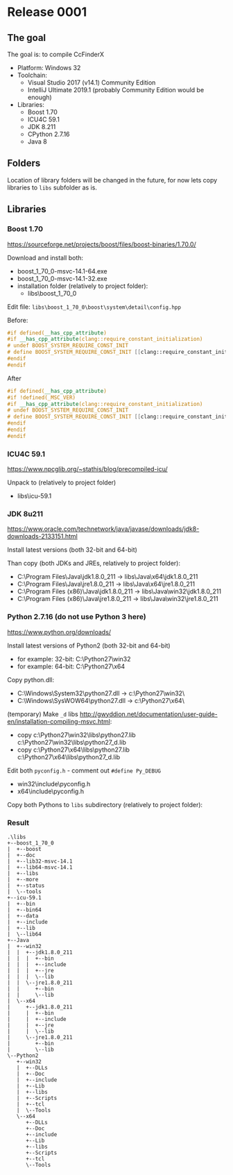 # Release 0001

## The goal

The goal is: to compile CcFinderX
* Platform: Windows 32
* Toolchain:
  * Visual Studio 2017 (v14.1) Community Edition
  * IntelliJ Ultimate 2019.1 (probably Community Edition would be enough)
* Libraries:
  * Boost 1.70
  * ICU4C 59.1
  * JDK 8.211
  * CPython 2.7.16
  * Java 8

## Folders

Location of library folders will be changed in the future, for now lets copy libraries to `libs` subfolder as is.

## Libraries

### Boost 1.70

https://sourceforge.net/projects/boost/files/boost-binaries/1.70.0/

Download and install both:
* boost_1_70_0-msvc-14.1-64.exe
* boost_1_70_0-msvc-14.1-32.exe
* installation folder (relatively to project folder):
  * libs\boost_1_70_0

Edit file: `libs\boost_1_70_0\boost\system\detail\config.hpp`

Before:
```CPP
#if defined(__has_cpp_attribute)
#if __has_cpp_attribute(clang::require_constant_initialization)
# undef BOOST_SYSTEM_REQUIRE_CONST_INIT
# define BOOST_SYSTEM_REQUIRE_CONST_INIT [[clang::require_constant_initialization]]
#endif
#endif
```

After
```CPP
#if defined(__has_cpp_attribute)
#if !defined(_MSC_VER)
#if __has_cpp_attribute(clang::require_constant_initialization)
# undef BOOST_SYSTEM_REQUIRE_CONST_INIT
# define BOOST_SYSTEM_REQUIRE_CONST_INIT [[clang::require_constant_initialization]]
#endif
#endif
#endif

```

### ICU4C 59.1

https://www.npcglib.org/~stathis/blog/precompiled-icu/

Unpack to (relatively to project folder)
* libs\icu-59.1

### JDK 8u211

https://www.oracle.com/technetwork/java/javase/downloads/jdk8-downloads-2133151.html

Install latest versions (both 32-bit and 64-bit)

Than copy (both JDKs and JREs, relatively to project folder):
* C:\Program Files\Java\jdk1.8.0_211 -> libs\Java\x64\jdk1.8.0_211
* C:\Program Files\Java\jre1.8.0_211 -> libs\Java\x64\jre1.8.0_211
* C:\Program Files (x86)\Java\jdk1.8.0_211 -> libs\Java\win32\jdk1.8.0_211
* C:\Program Files (x86)\Java\jre1.8.0_211 -> libs\Java\win32\jre1.8.0_211

### Python 2.7.16 (do not use Python 3 here)

https://www.python.org/downloads/

Install latest versions of Python2 (both 32-bit and 64-bit)
* for example: 32-bit: C:\Python27\win32
* for example: 64-bit: C:\Python27\x64

Copy python.dll:
* C:\Windows\System32\python27.dll -> c:\Python27\win32\
* C:\Windows\SysWOW64\python27.dll -> c:\Python27\x64\

(temporary) Make `_d` libs http://gwyddion.net/documentation/user-guide-en/installation-compiling-msvc.html:
* copy c:\Python27\win32\libs\python27.lib c:\Python27\win32\libs\python27_d.lib
* copy c:\Python27\x64\libs\python27.lib c:\Python27\x64\libs\python27_d.lib

Edit both `pyconfig.h` - comment out `#define Py_DEBUG`
* win32\include\pyconfig.h
* x64\include\pyconfig.h

Copy both Pythons to `libs` subdirectory (relatively to project folder):

### Result

```
.\libs
+--boost_1_70_0
|  +--boost
|  +--doc
|  +--lib32-msvc-14.1
|  +--lib64-msvc-14.1
|  +--libs
|  +--more
|  +--status
|  \--tools
+--icu-59.1
|  +--bin
|  +--bin64
|  +--data
|  +--include
|  +--lib
|  \--lib64
+--Java
|  +--win32
|  |  +--jdk1.8.0_211
|  |  |  +--bin
|  |  |  +--include
|  |  |  +--jre
|  |  |  \--lib
|  |  \--jre1.8.0_211
|  |     +--bin
|  |     \--lib
|  \--x64
|     +--jdk1.8.0_211
|     |  +--bin
|     |  +--include
|     |  +--jre
|     |  \--lib
|     \--jre1.8.0_211
|        +--bin
|        \--lib
\--Python2
   +--win32
   |  +--DLLs
   |  +--Doc
   |  +--include
   |  +--Lib
   |  +--libs
   |  +--Scripts
   |  +--tcl
   |  \--Tools
   \--x64
      +--DLLs
      +--Doc
      +--include
      +--Lib
      +--libs
      +--Scripts
      +--tcl
      \--Tools

```
